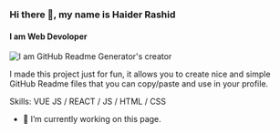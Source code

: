 ### Hi there 👋, my name is Haider Rashid
#### I am Web Devoloper
![I am GitHub Readme Generator's creator](https://www.kalerkantho.com/assets/news_images/2021/11/19/01480512_kalerkantho-2021-19-pic-.jpg)

I made this project just for fun, it allows you to create nice and simple GitHub Readme files that you can copy/paste and use in your profile.

Skills: VUE JS / REACT / JS / HTML / CSS

- 🔭 I’m currently working on this page. 




